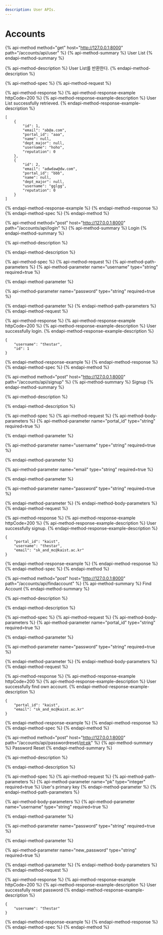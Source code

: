 ```yaml
---
description: User APIs.
---
```


# Accounts

{% api-method method="get" host="http://127.0.0.1:8000" path="/accounts/api/user" %}
{% api-method-summary %}
User List
{% endapi-method-summary %}

{% api-method-description %}
User List를 반환한다.
{% endapi-method-description %}

{% api-method-spec %}
{% api-method-request %}

{% api-method-response %}
{% api-method-response-example httpCode=200 %}
{% api-method-response-example-description %}
User List successfully retrieved.
{% endapi-method-response-example-description %}

```
[
    {
        "id": 1,
        "email": "ab@a.com",
        "portal_id": "aaa",
        "name": null,
        "dept_major": null,
        "username": "hoho",
        "reputation": 0
    },
    {
        "id": 2,
        "email": "adwdaw@dw.com",
        "portal_id": "bbb",
        "name": null,
        "dept_major": null,
        "username": "gglgg",
        "reputation": 0
    }
]
```
{% endapi-method-response-example %}
{% endapi-method-response %}
{% endapi-method-spec %}
{% endapi-method %}

{% api-method method="post" host="http://127.0.0.1:8000" path="/accounts/api/login" %}
{% api-method-summary %}
Login
{% endapi-method-summary %}

{% api-method-description %}

{% endapi-method-description %}

{% api-method-spec %}
{% api-method-request %}
{% api-method-path-parameters %}
{% api-method-parameter name="username" type="string" required=true %}

{% endapi-method-parameter %}

{% api-method-parameter name="password" type="string" required=true %}

{% endapi-method-parameter %}
{% endapi-method-path-parameters %}
{% endapi-method-request %}

{% api-method-response %}
{% api-method-response-example httpCode=200 %}
{% api-method-response-example-description %}
User successfully login.
{% endapi-method-response-example-description %}

```
{
    "username": "thestar",
    "id": 1
}
```
{% endapi-method-response-example %}
{% endapi-method-response %}
{% endapi-method-spec %}
{% endapi-method %}

{% api-method method="post" host="http://127.0.0.1:8000" path="/accounts/api/signup" %}
{% api-method-summary %}
Signup
{% endapi-method-summary %}

{% api-method-description %}

{% endapi-method-description %}

{% api-method-spec %}
{% api-method-request %}
{% api-method-body-parameters %}
{% api-method-parameter name="portal\_id" type="string" required=true %}

{% endapi-method-parameter %}

{% api-method-parameter name="username" type="string" required=true %}

{% endapi-method-parameter %}

{% api-method-parameter name="email" type="string" required=true %}

{% endapi-method-parameter %}

{% api-method-parameter name="password" type="string" required=true %}

{% endapi-method-parameter %}
{% endapi-method-body-parameters %}
{% endapi-method-request %}

{% api-method-response %}
{% api-method-response-example httpCode=200 %}
{% api-method-response-example-description %}
User successfully signup.
{% endapi-method-response-example-description %}

```
{
    "portal_id": "kaist",
    "username": "thestar",
    "email": "sk_and_mc@kaist.ac.kr"
}
```
{% endapi-method-response-example %}
{% endapi-method-response %}
{% endapi-method-spec %}
{% endapi-method %}

{% api-method method="post" host="http://127.0.0.1:8000" path="/accounts/api/findaccount" %}
{% api-method-summary %}
Find Account
{% endapi-method-summary %}

{% api-method-description %}

{% endapi-method-description %}

{% api-method-spec %}
{% api-method-request %}
{% api-method-body-parameters %}
{% api-method-parameter name="portal\_id" type="string" required=true %}

{% endapi-method-parameter %}

{% api-method-parameter name="password" type="string" required=true %}

{% endapi-method-parameter %}
{% endapi-method-body-parameters %}
{% endapi-method-request %}

{% api-method-response %}
{% api-method-response-example httpCode=200 %}
{% api-method-response-example-description %}
User successfully find own account.
{% endapi-method-response-example-description %}

```
{
    "portal_id": "kaist",
    "email": "sk_and_mc@kaist.ac.kr"
}
```
{% endapi-method-response-example %}
{% endapi-method-response %}
{% endapi-method-spec %}
{% endapi-method %}

{% api-method method="post" host="http://127.0.0.1:8000" path="/accounts/api/passwordreset/<int:pk>" %}
{% api-method-summary %}
Password Reset
{% endapi-method-summary %}

{% api-method-description %}

{% endapi-method-description %}

{% api-method-spec %}
{% api-method-request %}
{% api-method-path-parameters %}
{% api-method-parameter name="pk" type="integer" required=true %}
User's primary key
{% endapi-method-parameter %}
{% endapi-method-path-parameters %}

{% api-method-body-parameters %}
{% api-method-parameter name="username" type="string" required=true %}

{% endapi-method-parameter %}

{% api-method-parameter name="password" type="string" required=true %}

{% endapi-method-parameter %}

{% api-method-parameter name="new\_password" type="string" required=true %}

{% endapi-method-parameter %}
{% endapi-method-body-parameters %}
{% endapi-method-request %}

{% api-method-response %}
{% api-method-response-example httpCode=200 %}
{% api-method-response-example-description %}
User successfully reset password
{% endapi-method-response-example-description %}

```
{
    "username": "thestar"
}
```
{% endapi-method-response-example %}
{% endapi-method-response %}
{% endapi-method-spec %}
{% endapi-method %}

